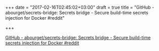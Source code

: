 +++
date = "2017-02-16T02:45:02+03:00"
draft = true
title = "GitHub - abourget/secrets-bridge: Secrets bridge - Secure build-time secrets injection for Docker  #reddit"

+++

<p><a href="https://t.co/yHaUtRjmAj">GitHub - abourget/secrets-bridge: Secrets bridge - Secure build-time secrets injection for Docker  #reddit</a></p>
